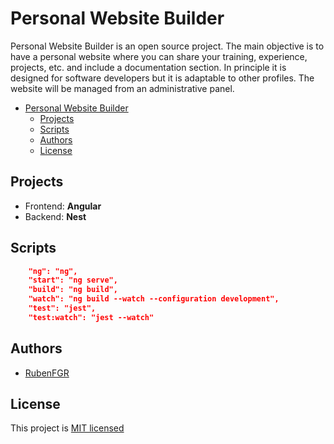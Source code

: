 # Personal Website Builder

Personal Website Builder is an open source project. The main objective is to have a personal website where you can share your training, experience, projects, etc. and include a documentation section. In principle it is designed for software developers but it is adaptable to other profiles. The website will be managed from an administrative panel.

- [Personal Website Builder](#personal-website-builder)
  - [Projects](#projects)
  - [Scripts](#scripts)
  - [Authors](#authors)
  - [License](#license)


## Projects

- Frontend: **Angular**
- Backend: **Nest**

## Scripts

```json
    "ng": "ng",
    "start": "ng serve",
    "build": "ng build",
    "watch": "ng build --watch --configuration development",
    "test": "jest",
    "test:watch": "jest --watch"
```

## Authors

- [RubenFGR](https://github.com/rubenfgr)

## License

This project is [MIT licensed](./LICENSE)

